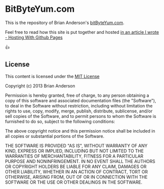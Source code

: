# BitByteYum.com

This is the repository of Brian Anderson's [bitByteYum.com](http://bitbyteyum.com).

Feel free to read how this site is put together and hosted [in an article I wrote - Hosting With Github Pages](http://bitbyteyum.com/articles/2013/05/28/serving-from-github/)

:+1:

## License

This content is licensed under the [MIT License](http://opensource.org/licenses/MIT)

   Copyright (c) 2013 Brian Anderson
   
   Permission is hereby granted, free of charge, to any person obtaining a copy
   of this software and associated documentation files (the "Software"), to deal
   in the Software without restriction, including without limitation the rights
   to use, copy, modify, merge, publish, distribute, sublicense, and/or sell
   copies of the Software, and to permit persons to whom the Software is
   furnished to do so, subject to the following conditions:
   
   The above copyright notice and this permission notice shall be included in
   all copies or substantial portions of the Software.
   
   THE SOFTWARE IS PROVIDED "AS IS", WITHOUT WARRANTY OF ANY KIND, EXPRESS OR
   IMPLIED, INCLUDING BUT NOT LIMITED TO THE WARRANTIES OF MERCHANTABILITY,
   FITNESS FOR A PARTICULAR PURPOSE AND NONINFRINGEMENT. IN NO EVENT SHALL THE
   AUTHORS OR COPYRIGHT HOLDERS BE LIABLE FOR ANY CLAIM, DAMAGES OR OTHER
   LIABILITY, WHETHER IN AN ACTION OF CONTRACT, TORT OR OTHERWISE, ARISING FROM,
   OUT OF OR IN CONNECTION WITH THE SOFTWARE OR THE USE OR OTHER DEALINGS IN
   THE SOFTWARE.
